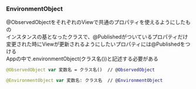 ### EnvironmentObject
@ObservedObjectをそれぞれのViewで共通のプロパティを使えるようにしたもの<br>
インスタンスの基となったクラスで、@Publishedがついているプロパティだけ<br>
変更された時にViewが更新されるようにしたいプロパティには@Publishedをつける<br>
Appの中で.environmentObject(クラス名())と記述する必要がある
``` swift
@ObservedObject var 変数名 = クラス名()  // @ObservedObject

@EnvironmentObject var 変数名: クラス名  // @EnvironmentObject
```

